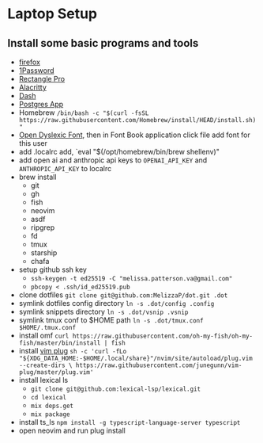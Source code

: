# Laptop Setup

## Install some basic programs and tools

- [firefox](https://www.mozilla.org/en-US/firefox/mac/)
- [1Password](https://1password.com/downloads/mac/)
- [Rectangle Pro](https://rectangleapp.com/pro)
- [Alacritty](https://alacritty.org/)
- [Dash](https://kapeli.com/dash)
- [Postgres App](https://postgresapp.com/)
- Homebrew `/bin/bash -c "$(curl -fsSL https://raw.githubusercontent.com/Homebrew/install/HEAD/install.sh)"`
- [Open Dyslexic Font](https://www.nerdfonts.com/font-downloads), then in Font Book application click file add font for this user
- add .localrc add, `eval "$(/opt/homebrew/bin/brew shellenv)"
- add open ai and anthropic api keys to `OPENAI_API_KEY` and `ANTHROPIC_API_KEY` to localrc
- brew install
    - git
    - gh
    - fish
    - neovim
    - asdf
    - ripgrep
    - fd
    - tmux
    - starship
    - chafa
- setup github ssh key
    - `ssh-keygen -t ed25519 -C "melissa.patterson.va@gmail.com"`
    - `pbcopy < .ssh/id_ed25519.pub`
- clone dotfiles `git clone git@github.com:MelizzaP/dot.git .dot`
- symlink dotfiles config directory `ln -s .dot/config .config`
- symlink snippets directory `ln -s .dot/vsnip .vsnip`
- symlink tmux conf to $HOME path `ln -s .dot/tmux.conf $HOME/.tmux.conf`
- install omf `curl https://raw.githubusercontent.com/oh-my-fish/oh-my-fish/master/bin/install | fish`
- install [vim plug](https://github.com/junegunn/vim-plug)
    `sh -c 'curl -fLo "${XDG_DATA_HOME:-$HOME/.local/share}"/nvim/site/autoload/plug.vim --create-dirs \
    https://raw.githubusercontent.com/junegunn/vim-plug/master/plug.vim'`
-   install lexical ls
    -   `git clone git@github.com:lexical-lsp/lexical.git`
    -   `cd lexical`
    -   `mix deps.get`
    -   `mix package`
-   install ts_ls `npm install -g typescript-language-server typescript`
-   open neovim and run plug install
